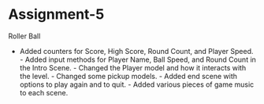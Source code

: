 # Assignment-5
Roller Ball

- Added counters for Score, High Score, Round Count, and Player Speed. - 
Added input methods for Player Name, Ball Speed, and Round Count in the Intro Scene. -
Changed the Player model and how it interacts with the level. - 
Changed some pickup models. - 
Added end scene with options to play again and to quit. - 
Added various pieces of game music to each scene.
